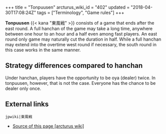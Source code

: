 +++
title = "Tonpuusen"
arcturus_wiki_id = "402"
updated = "2018-04-30T17:08:24Z"
tags = ["Terminology", "Game rules"]
+++

**Tonpuusen** {{< kana "東風戦" >}} consists of a game that ends after the east round. A full
hanchan of the game may take a long time, anywhere between one hour to an hour and a half even among
fast players. An east round only game may naturally cut the duration in half. While a full hanchan
may extend into the overtime west round if necessary, the south round in this case works in the same
manner.

## Strategy differences compared to hanchan

Under hanchan, players have the opportunity to be oya (dealer) twice. In tonpuusen, however, that is
not the case. Everyone has the chance to be dealer only once.

## External links

`jpwiki|東風戦`

- [Source of this page [arcturus wiki]](http://arcturus.su/wiki/Tonpuusen)
